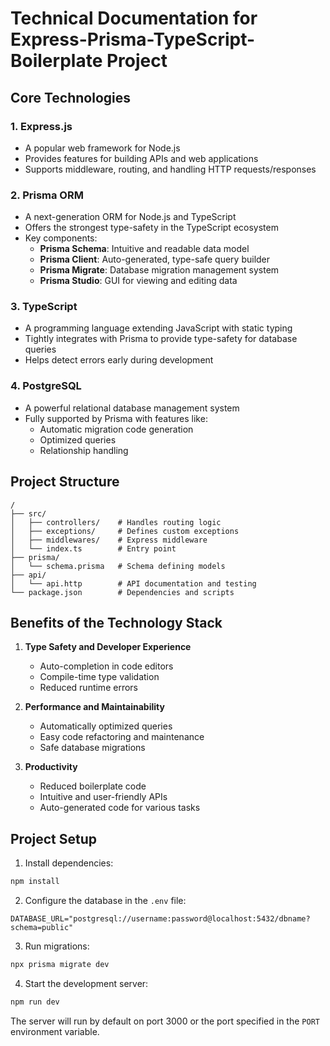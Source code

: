 # Technical Documentation for Express-Prisma-TypeScript-Boilerplate Project

## Core Technologies

### 1. Express.js
- A popular web framework for Node.js
- Provides features for building APIs and web applications
- Supports middleware, routing, and handling HTTP requests/responses

### 2. Prisma ORM
- A next-generation ORM for Node.js and TypeScript
- Offers the strongest type-safety in the TypeScript ecosystem
- Key components:
  - **Prisma Schema**: Intuitive and readable data model
  - **Prisma Client**: Auto-generated, type-safe query builder
  - **Prisma Migrate**: Database migration management system
  - **Prisma Studio**: GUI for viewing and editing data

### 3. TypeScript
- A programming language extending JavaScript with static typing
- Tightly integrates with Prisma to provide type-safety for database queries
- Helps detect errors early during development

### 4. PostgreSQL
- A powerful relational database management system
- Fully supported by Prisma with features like:
  - Automatic migration code generation
  - Optimized queries
  - Relationship handling

## Project Structure
```
/  
├── src/  
│   ├── controllers/    # Handles routing logic  
│   ├── exceptions/     # Defines custom exceptions  
│   ├── middlewares/    # Express middleware  
│   └── index.ts        # Entry point  
├── prisma/  
│   └── schema.prisma   # Schema defining models  
├── api/  
│   └── api.http        # API documentation and testing  
└── package.json        # Dependencies and scripts
```

## Benefits of the Technology Stack

1. **Type Safety and Developer Experience**
   - Auto-completion in code editors
   - Compile-time type validation
   - Reduced runtime errors

2. **Performance and Maintainability**
   - Automatically optimized queries
   - Easy code refactoring and maintenance
   - Safe database migrations

3. **Productivity**
   - Reduced boilerplate code
   - Intuitive and user-friendly APIs
   - Auto-generated code for various tasks

## Project Setup

1. Install dependencies:
```bash
npm install
```

2. Configure the database in the `.env` file:
```
DATABASE_URL="postgresql://username:password@localhost:5432/dbname?schema=public"
```

3. Run migrations:
```bash
npx prisma migrate dev
```

4. Start the development server:
```bash
npm run dev
```

The server will run by default on port 3000 or the port specified in the `PORT` environment variable.